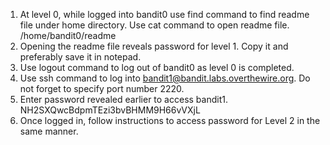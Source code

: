 1. At level 0, while logged into bandit0 use find command to find readme file under home directory. Use cat command to open readme file.
	   /home/bandit0/readme
2. Opening the readme file reveals password for level 1. Copy it and preferably save it in notepad.
3. Use logout command to log out of bandit0 as level 0 is completed.
4. Use ssh command to log into bandit1@bandit.labs.overthewire.org. Do not forget to specify port number 2220.
5. Enter password revealed earlier to access bandit1. NH2SXQwcBdpmTEzi3bvBHMM9H66vVXjL
6. Once logged in, follow instructions to access password for Level 2 in the same manner.